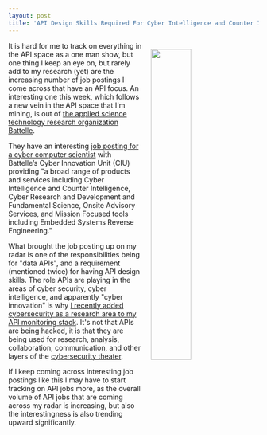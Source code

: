 ```yaml
---
layout: post
title: 'API Design Skills Required For Cyber Intelligence and Counter Intelligence'
---
```

<p><a href="http://www.battelle.org/our-work/national-security/cyber-innovations"><img style="padding: 15px;" src="http://kinlane-productions.s3.amazonaws.com/api-evangelist-site/blog/cyber-innovation-unit.jpg" alt="" width="40%" align="right" /></a></p>
<p>It is hard for me to track on everything&nbsp;in the API space as a one man show, but one thing I keep an eye on, but rarely add to my research (yet) are the increasing number of job postings I come across that have an API focus. An interesting one this week, which follows a new vein in the API space that I'm mining, is out of&nbsp;<a href="http://www.battelle.org/careers">the applied science technology research organization Battelle</a>.</p>
<p>They have an interesting <a href="http://jobs.militarytimes.com/jobs/Cyber-Computer-Scientist-II/J3J2PL717Z5R8TS0JMJ">job posting for a cyber computer scientist</a> with Battelle&rsquo;s Cyber Innovation Unit (CIU) providing "a broad range of products and services including Cyber Intelligence and Counter Intelligence, Cyber Research and Development and Fundamental Science, On&shy;site Advisory Services, and Mission Focused tools including Embedded Systems Reverse Engineering."&nbsp;</p>
<p>What brought the job posting up on my radar is one of the responsibilities being for "data APIs", and a requirement (mentioned twice) for having API design skills. The role APIs are playing in the areas of cyber security, cyber intelligence, and apparently "cyber innovation" is why <a href="http://apievangelist.com/2016/08/30/why-i-added-cybersecurity-to-my-api-monitoring-research/">I recently added cybersecurity as a research area to my API monitoring stack</a>. It's not that&nbsp;APIs are being hacked, it is that they are being used for research, analysis, collaboration, communication, and other layers of the <a href="http://cybersecurity.theater">cybersecurity theater</a>.</p>
<p><span>If I keep coming across interesting job postings like this I may have to start tracking on API jobs more, as the overall volume of API jobs that are coming across my radar is increasing, but also the interestingness&nbsp;is also trending upward significantly.&nbsp;</span></p>
<p><span><br /></span></p>